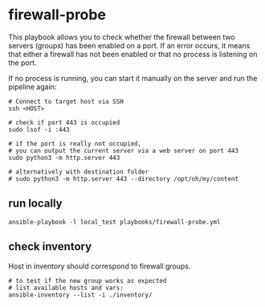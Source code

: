 # firewall-probe

This playbook allows you to check whether the firewall between two servers (groups) has been enabled on a port. If an error occurs, it means that either a firewall has not been enabled or that no process is listening on the port.

If no process is running, you can start it manually on the server and run the pipeline again:

```shell
# Connect to target host via SSH
ssh <HOST>

# check if port 443 is occupied 
sudo lsof -i :443

# if the port is really not occupied,
# you can output the current server via a web server on port 443
sudo python3 -m http.server 443

# alternatively with destination folder 
# sudo python3 -m http.server 443 --directory /opt/oh/my/content
```

## run locally

```shell
ansible-playbook -l local_test playbooks/firewall-probe.yml 
```

## check inventory

Host in inventory should correspond to firewall groups.

```shell
# to test if the new group works as expected
# list available hosts and vars:
ansible-inventory --list -i ./inventory/
```
